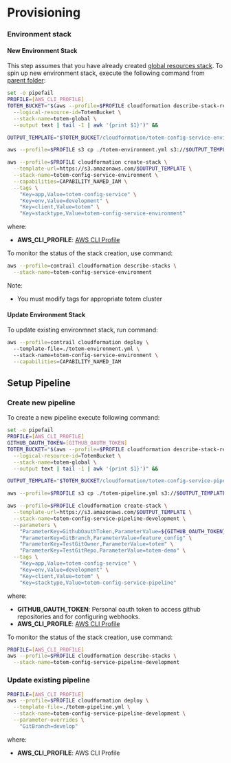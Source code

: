 # Provisioning

### Environment stack

#### New Environment Stack
This step assumes that you have already created [global resources stack](./global-resources-stack).
To spin up new environment stack, execute the following command from [parent folder](..): 


```bash
set -o pipefail
PROFILE=[AWS_CLI_PROFILE]
TOTEM_BUCKET="$(aws --profile=$PROFILE cloudformation describe-stack-resource \
  --logical-resource-id=TotemBucket \
  --stack-name=totem-global \
  --output text | tail -1 | awk '{print $1}')" &&

OUTPUT_TEMPLATE="$TOTEM_BUCKET/cloudformation/totem-config-service-environment.yml" && 

aws --profile=$PROFILE s3 cp ./totem-environment.yml s3://$OUTPUT_TEMPLATE &&

aws --profile=$PROFILE cloudformation create-stack \
  --template-url=https://s3.amazonaws.com/$OUTPUT_TEMPLATE \
  --stack-name=totem-config-service-environment \
  --capabilities=CAPABILITY_NAMED_IAM \
  --tags \
    "Key=app,Value=totem-config-service" \
    "Key=env,Value=development" \
    "Key=client,Value=totem" \
    "Key=stacktype,Value=totem-config-service-environment"
```

where:
- **AWS_CLI_PROFILE**: [AWS CLI Profile](http://docs.aws.amazon.com/cli/latest/userguide/cli-multiple-profiles.html)


To monitor the status of the stack creation, use command:

```bash
aws --profile=contrail cloudformation describe-stacks \
  --stack-name=totem-config-service-environment  
```

Note:
- You must modify tags for appropriate totem cluster

#### Update Environment Stack
To update existing environmnet stack, run command:

```bash
aws --profile=contrail cloudformation deploy \         
  --template-file=./totem-environment.yml \                    
  --stack-name=totem-config-service-environment \
  --capabilities=CAPABILITY_NAMED_IAM
```


## Setup Pipeline

### Create new pipeline

To create a new pipeline execute following command: 

```bash
set -o pipefail
PROFILE=[AWS_CLI_PROFILE]
GITHUB_OAUTH_TOKEN=[GITHUB_OAUTH_TOKEN]
TOTEM_BUCKET="$(aws --profile=$PROFILE cloudformation describe-stack-resource \
  --logical-resource-id=TotemBucket \
  --stack-name=totem-global \
  --output text | tail -1 | awk '{print $1}')" &&

OUTPUT_TEMPLATE="$TOTEM_BUCKET/cloudformation/totem-config-service-pipeline-development.yml" && 

aws --profile=$PROFILE s3 cp ./totem-pipeline.yml s3://$OUTPUT_TEMPLATE &&

aws --profile=$PROFILE cloudformation create-stack \
  --template-url=https://s3.amazonaws.com/$OUTPUT_TEMPLATE \
  --stack-name=totem-config-service-pipeline-development \
  --parameters \
    "ParameterKey=GithubOauthToken,ParameterValue=${GITHUB_OAUTH_TOKEN}" \
    "ParameterKey=GitBranch,ParameterValue=feature_config" \
    "ParameterKey=TestGitOwner,ParameterValue=totem" \
    "ParameterKey=TestGitRepo,ParameterValue=totem-demo" \
  --tags \
    "Key=app,Value=totem-config-service" \
    "Key=env,Value=development" \
    "Key=client,Value=totem" \
    "Key=stacktype,Value=totem-config-service-pipeline"
```
where:
- **GITHUB_OAUTH_TOKEN**: Personal oauth token to access github repositories and for configuring webhooks.
- **AWS_CLI_PROFILE**: [AWS CLI Profile](http://docs.aws.amazon.com/cli/latest/userguide/cli-multiple-profiles.html)

To monitor the status of the stack creation, use command:

```bash
PROFILE=[AWS_CLI_PROFILE]
aws --profile=$PROFILE cloudformation describe-stacks \
  --stack-name=totem-config-service-pipeline-development
```

### Update existing pipeline

```bash
PROFILE=[AWS_CLI_PROFILE]
aws --profile=$PROFILE cloudformation deploy \
  --template-file=./totem-pipeline.yml \
  --stack-name=totem-config-service-pipeline-development \
  --parameter-overrides \
    "GitBranch=develop"
```

where:
- **AWS_CLI_PROFILE**: AWS CLI Profile
